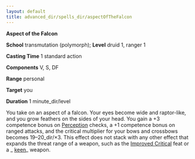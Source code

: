 ```yaml
---
layout: default
title: advanced_dir/spells_dir/aspectOfTheFalcon
---
```

 **Aspect of the Falcon**

**School** transmutation (polymorph); **Level** druid 1, ranger 1

**Casting Time** 1 standard action

**Components** V, S, DF

**Range** personal

**Target** you

**Duration** 1 minute_dir/level

You take on an aspect of a falcon. Your eyes become wide and raptor-like, and you grow feathers on the sides of your head. You gain a +3 competence bonus on [Perception](../../../../skills_dir/perception#_perception) checks, a +1 competence bonus on ranged attacks, and the critical multiplier for your bows and crossbows becomes 19–20_dir/×3. This effect does not stack with any other effect that expands the threat range of a weapon, such as the [Improved Critical](../../../../feats#_improved-critical) feat or a _ [keen](../../../../magicItems_dir/weapons#_weapons-keen)_ weapon.

